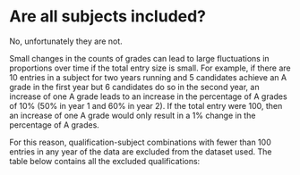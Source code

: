 # Are all subjects included?

No, unfortunately they are not.  

Small changes in the counts of grades can lead to large fluctuations in proportions over time if the total entry size is small. For example, if there are 10 entries in a subject for two years running and 5 candidates achieve an A grade in the first year but 6 candidates do so in the second year, an increase of one A grade leads to an increase in the percentage of A grades of 10% (50% in year 1 and 60% in year 2). If the total entry were 100, then an increase of one A grade would only result in a 1% change in the percentage of A grades.  

For this reason, qualification-subject combinations with fewer than 100 entries in any year of the data are excluded from the dataset used. The table below contains all the excluded qualifications:
